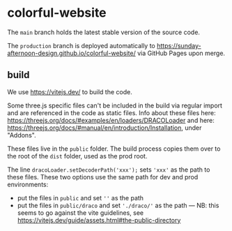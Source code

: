 # colorful-website

The `main` branch holds the latest stable version of the source code.

The `production` branch is deployed automatically to https://sunday-afternoon-design.github.io/colorful-website/ via GitHub Pages upon merge.

## build

We use https://vitejs.dev/ to build the code.

Some three.js specific files can't be included in the build via regular import and are referenced in the code as static files. Info about these files here: https://threejs.org/docs/#examples/en/loaders/DRACOLoader and here: https://threejs.org/docs/#manual/en/introduction/Installation, under "Addons".

These files live in the `public` folder. The build process copies them over to the root of the `dist` folder, used as the prod root.

The line `dracoLoader.setDecoderPath('xxx');` sets `'xxx'` as the path to these files. These two options use the same path for dev and prod environments:
- put the files in `public` and set `''` as the path
- put the files in `public/draco` and set `'./draco/'` as the path — NB: this seems to go against the vite guidelines, see https://vitejs.dev/guide/assets.html#the-public-directory
